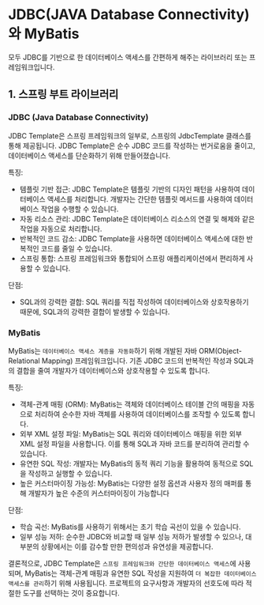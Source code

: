 # JDBC(JAVA Database Connectivity)와 MyBatis

모두 JDBC를 기반으로 한 데이터베이스 액세스를 간편하게 해주는 라이브러리 또는 프레임워크입니다.

## 1. 스프링 부트 라이브러리

### **JDBC (Java Database Connectivity)**

JDBC Template은 스프링 프레임워크의 일부로, 스프링의 JdbcTemplate 클래스를 통해 제공됩니다. JDBC Template은 순수 JDBC 코드를 작성하는 번거로움을 줄이고, 데이터베이스 액세스를 단순화하기 위해 만들어졌습니다.

특징:

- 템플릿 기반 접근: JDBC Template은 템플릿 기반의 디자인 패턴을 사용하여 데이터베이스 액세스를 처리합니다. 개발자는 간단한 템플릿 메서드를 사용하여 데이터베이스 작업을 수행할 수 있습니다.
- 자동 리소스 관리: JDBC Template은 데이터베이스 리소스의 연결 및 해제와 같은 작업을 자동으로 처리합니다.
- 반복적인 코드 감소: JDBC Template을 사용하면 데이터베이스 액세스에 대한 반복적인 코드를 줄일 수 있습니다.
- 스프링 통합: 스프링 프레임워크와 통합되어 스프링 애플리케이션에서 편리하게 사용할 수 있습니다.

단점:

- SQL과의 강력한 결합: SQL 쿼리를 직접 작성하여 데이터베이스와 상호작용하기 때문에, SQL과의 강력한 결합이 발생할 수 있습니다.

### **MyBatis**

MyBatis는 `데이터베이스 액세스 계층을 자동화`하기 위해 개발된 자바 ORM(Object-Relational Mapping) 프레임워크입니다. 기존 JDBC 코드의 반복적인 작성과 SQL과의 결합을 줄여 개발자가 데이터베이스와 상호작용할 수 있도록 합니다.

특징:

- 객체-관계 매핑 (ORM): MyBatis는 객체와 데이터베이스 테이블 간의 매핑을 자동으로 처리하여 순수한 자바 객체를 사용하여 데이터베이스를 조작할 수 있도록 합니다.
- 외부 XML 설정 파일: MyBatis는 SQL 쿼리와 데이터베이스 매핑을 위한 외부 XML 설정 파일을 사용합니다. 이를 통해 SQL과 자바 코드를 분리하여 관리할 수 있습니다.
- 유연한 SQL 작성: 개발자는 MyBatis의 동적 쿼리 기능을 활용하여 동적으로 SQL을 작성하고 실행할 수 있습니다.
- 높은 커스터마이징 가능성: MyBatis는 다양한 설정 옵션과 사용자 정의 매퍼를 통해 개발자가 높은 수준의 커스터마이징이 가능합니다

단점:

- 학습 곡선: MyBatis를 사용하기 위해서는 초기 학습 곡선이 있을 수 있습니다.
- 일부 성능 저하: 순수한 JDBC와 비교할 때 일부 성능 저하가 발생할 수 있으나, 대부분의 상황에서는 이를 감수할 만한 편의성과 유연성을 제공합니다.

결론적으로, JDBC Template은 `스프링 프레임워크와 간단한 데이터베이스 액세스`에 사용되며, MyBatis는 객체-관계 매핑과 유연한 SQL 작성을 지원하여 `더 복잡한 데이터베이스 액세스를 관리`하기 위해 사용됩니다. 프로젝트의 요구사항과 개발자의 선호도에 따라 적절한 도구를 선택하는 것이 중요합니다.
